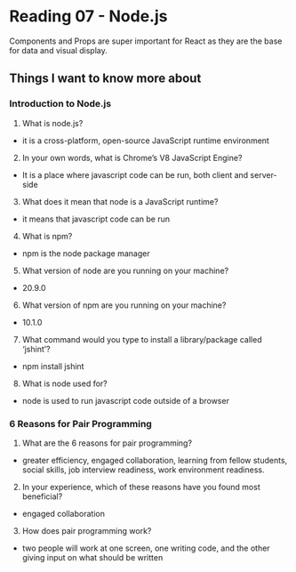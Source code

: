 
# Reading 07 - Node.js

Components and Props are super important for React as they are the base for data and visual display.

## Things I want to know more about


### Introduction to Node.js
1. What is node.js?
- it is a cross-platform, open-source JavaScript runtime environment
2. In your own words, what is Chrome’s V8 JavaScript Engine?
- It is a place where javascript code can be run, both client and server-side
3. What does it mean that node is a JavaScript runtime?
- it means that javascript code can be run
4. What is npm?
- npm is the node package manager
5. What version of node are you running on your machine?
- 20.9.0
6. What version of npm are you running on your machine?
- 10.1.0
7. What command would you type to install a library/package called ‘jshint’?
- npm install jshint
8. What is node used for?
- node is used to run javascript code outside of a browser


### 6 Reasons for Pair Programming
1. What are the 6 reasons for pair programming?
- greater efficiency, engaged collaboration, learning from fellow students, social skills, job interview readiness, work environment readiness.
2. In your experience, which of these reasons have you found most beneficial?
- engaged collaboration
3. How does pair programming work?
- two people will work at one screen, one writing code, and the other giving input on what should be written